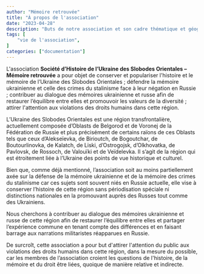 ```yaml
---
author: "Mémoire retrouvée"
title: "À propos de l'association"
date: "2023-04-28"
description: "Buts de notre association et son cadre thématique et géographique"
tags: [
    "vie de l'association",
]
categories: ["documentation"]
---
```


L'association **Société d’Histoire de l’Ukraine des Slobodes Orientales – Mémoire retrouvée** a pour objet de conserver et populariser l'histoire et le mémoire de l’Ukraine des Slobodes Orientales ; défendre la mémoire ukrainienne et celle des crimes du stalinisme face à leur négation en Russie ; contribuer au dialogue des mémoires ukrainienne et russe afin de restaurer l’équilibre entre elles et promouvoir les valeurs de la diversité ; attirer l'attention aux violations des droits humains dans cette région.

L’Ukraine des Slobodes Orientales est une région transfrontalière, actuellement composée d’Oblasts de Belgorod et de Voronej de la Fédération de Russie et plus précisément de certains raïons de ces Oblasts tels que ceux d’Alekseïevka, de Birioutch, de Bogoutchar, de Boutourlinovka, de Kalatch, de Liski, d’Ostrogojsk, d’Olkhovatka, de Pavlovsk, de Rossoch, de Valouïki et de Veïdelevka. Il s’agit de la région qui est étroitement liée à l’Ukraine des points de vue historique et culturel.

Bien que, comme déjà mentionné, l’association soit au moins partiellement axée sur la défense de la mémoire ukrainienne et de la mémoire des crimes du stalinisme car ces sujets sont souvent niés en Russie actuelle, elle vise à conserver l’histoire de cette région sans périodisation spéciale ni distinctions nationales en la promouvant auprès des Russes tout comme des Ukrainiens.

Nous cherchons à contribuer au dialogue des mémoires ukrainienne et russe de cette région afin de restaurer l’équilibre entre elles et partager l’expérience commune en tenant compte des différences et en faisant barrage aux narrations militaristes réapparues en Russie.

De surcroît, cette association a pour but d'attirer l'attention du public aux violations des droits humains dans cette région, dans la mesure du possible, car les membres de l’association croient les questions de l'histoire, de la mémoire et du droit être liées, quoique de manière relative et indirecte.

